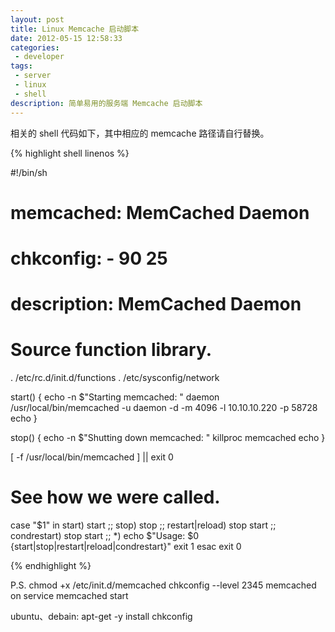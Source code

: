 ```yaml
---
layout: post
title: Linux Memcache 启动脚本
date: 2012-05-15 12:58:33
categories:
 - developer
tags:
 - server
 - linux
 - shell
description: 简单易用的服务端 Memcache 启动脚本
---
```



相关的 shell 代码如下，其中相应的 memcache 路径请自行替换。

{% highlight shell linenos %}

#!/bin/sh   
#   
# memcached:    MemCached Daemon   
#   
# chkconfig:    - 90 25    
# description:  MemCached Daemon   
#   
# Source function library.   
. /etc/rc.d/init.d/functions
. /etc/sysconfig/network
    
start()
{
        echo -n $"Starting memcached: "
        daemon /usr/local/bin/memcached -u daemon -d -m 4096 -l 10.10.10.220 -p 58728
        echo
}   

stop()
{
        echo -n $"Shutting down memcached: "
        killproc memcached
        echo
}   
    
[ -f /usr/local/bin/memcached ] || exit 0

# See how we were called.
case "$1" in
  start)
        start
        ;;
  stop)
        stop
        ;;
  restart|reload)
        stop
        start
        ;;
  condrestart)
        stop
        start
        ;;
  *)
        echo $"Usage: $0 {start|stop|restart|reload|condrestart}"
        exit 1
esac
exit 0

{% endhighlight %}

P.S.
chmod +x /etc/init.d/memcached
chkconfig --level 2345 memcached on
service memcached start

ubuntu、debain:
apt-get -y install chkconfig

